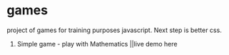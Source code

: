 # games
project of games for training purposes javascript.
Next step is better css.

1. Simple game - play with Mathematics ||live demo here






